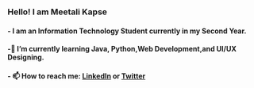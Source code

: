 ### Hello! I am Meetali Kapse

<!--
**meetalik8/meetalik8** is a ✨ _special_ ✨ repository because its `README.md` (this file) appears on your GitHub profile.

Here are some ideas to get you started:
-->
#### - I am an Information Technology Student currently in my Second Year.
#### -🌱 I’m currently learning Java, Python,Web Development,and UI/UX Designing.
#### - 📫 How to reach me: [LinkedIn]( https://www.linkedin.com/in/meetalikapse/) or [Twitter](https://twitter.com/meetsshutup)
